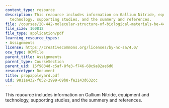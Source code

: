 ```yaml
---
content_type: resource
description: This reaource includes information on Gallium Nitride, equipment and
  technology, supporting studies, and the summery and references.
file: /courses/20-442-molecular-structure-of-biological-materials-be-442-fall-2005/9811e432f052299909b8fe2143d632cc_propappleyard.pdf
file_size: 160812
file_type: application/pdf
learning_resource_types:
- Assignments
license: https://creativecommons.org/licenses/by-nc-sa/4.0/
ocw_type: OCWFile
parent_title: Assignments
parent_type: CourseSection
parent_uid: 15f9834d-c5af-8fe3-f746-68c9a82ae6d0
resourcetype: Document
title: propappleyard.pdf
uid: 9811e432-f052-2999-09b8-fe2143d632cc
---
```

This reaource includes information on Gallium Nitride, equipment and technology, supporting studies, and the summery and references.